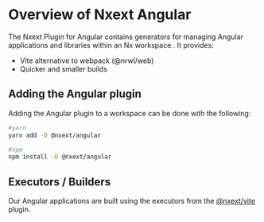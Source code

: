 # Overview of Nxext Angular

The Nxext Plugin for Angular contains generators for managing Angular applications and libraries within an Nx workspace . It provides:

- Vite alternative to webpack (@nrwl/web)
- Quicker and smaller builds

## Adding the Angular plugin

Adding the Angular plugin to a workspace can be done with the following:

```bash
#yarn
yarn add -D @nxext/angular
```

```bash
#npm
npm install -D @nxext/angular
```

## Executors / Builders

Our Angular applications are built using the executors from the [@nxext/vite](../vite/overview.md) plugin.
